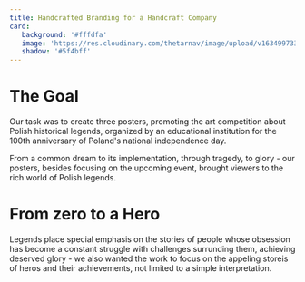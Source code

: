 ```yaml
---
title: Handcrafted Branding for a Handcraft Company
card:
   background: '#fffdfa'
   image: 'https://res.cloudinary.com/thetarnav/image/upload/v1634997331/portfolio/renkidzielo/hero_fmor7f.png'
   shadow: '#5f4bff'
---
```


# The Goal

Our task was to create three posters, promoting the art competition about Polish historical legends, organized by an educational institution for the 100th anniversary of Poland's national independence day.

From a common dream to its implementation, through tragedy, to glory - our posters, besides focusing on the upcoming event, brought viewers to the rich world of Polish legends.

# From zero to a Hero

Legends place special emphasis on the stories of people whose obsession has become a constant struggle with challenges surrunding them, achieving deserved glory - we also wanted the work to focus on the appeling storeis of heros and their achievements, not limited to a simple interpretation.
